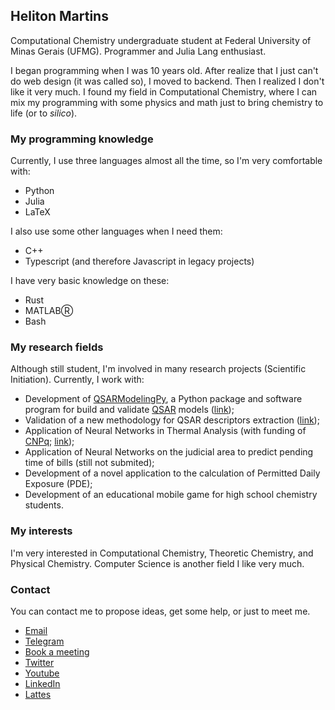 ## Heliton Martins

Computational Chemistry undergraduate student at Federal University of Minas Gerais (UFMG). Programmer and Julia Lang enthusiast.

I began programming when I was 10 years old. After realize that I just can't do web design (it was called so), I moved to backend. Then I realized I don't like it very much. I found my field in Computational Chemistry, where I can mix my programming with some physics and math just to bring chemistry to life (or to _silico_).

### My programming knowledge
Currently, I use three languages almost all the time, so I'm very comfortable with:
- Python
- Julia
- LaTeX

I also use some other languages when I need them:
- C++
- Typescript (and therefore Javascript in legacy projects)

I have very basic knowledge on these:
- Rust
- MATLABⓇ
- Bash

### My research fields
Although still student, I'm involved in many research projects (Scientific Initiation). Currently, I work with:
- Development of [QSARModelingPy](https://pypi.org/project/qsarmodelingpy/), a Python package and software program for build and validate [QSAR](https://en.wikipedia.org/wiki/Quantitative_structure%E2%80%93activity_relationship) models ([link](https://proceedings.science/rasbq-2020/papers/qsarmodelingpy--a-python-package-to-build-and-validate-qsar-models-));
- Validation of a new methodology for QSAR descriptors extraction ([link](https://proceedings.science/sbqt-2021/papers/lqtagridhull-and-lqtagrid-for-4d-qsar-descriptors-calculation--a-comparative-study));
- Application of Neural Networks in Thermal Analysis (with funding of [CNPq](https://www.gov.br/cnpq/pt-br); [link](https://www.ufmg.br/semanadoconhecimento/page-poster/?id=39037));
- Application of Neural Networks on the judicial area to predict pending time of bills (still not submited);
- Development of a novel application to the calculation of Permitted Daily Exposure (PDE);
- Development of an educational mobile game for high school chemistry students.

### My interests
I'm very interested in Computational Chemistry, Theoretic Chemistry, and Physical Chemistry. Computer Science is another field I like very much.

### Contact
You can contact me to propose ideas, get some help, or just to meet me.
- [Email](mailto:helitonmrf@gmail.com)
- [Telegram](https://t.me/helitonmrf)
- [Book a meeting](https://calendly.com/helitonmrf)
- [Twitter](https://twitter.com/helitonmrf)
- [Youtube](https://www.youtube.com/hmprogramming)
- [LinkedIn](https://www.linkedin.com/in/helitonmrf/)
- [Lattes](http://lattes.cnpq.br/2197799814329542)

